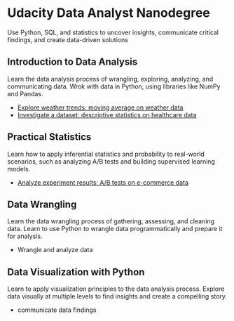 # Udacity Data Analyst Nanodegree
Use Python, SQL, and statistics to uncover insights, communicate critical findings, and create data-driven solutions

## Introduction to Data Analysis
Learn the data analysis process of wrangling, exploring, analyzing, and communicating data. Wrok with data in Python, using libraries like NumPy and Pandas.
* [Explore weather trends: moving average on weather data](https://github.com/jemc36/Udacity-DAND-Weather-Trends)
* [Investigate a dataset: descriptive statistics on healthcare data](https://github.com/jemc36/Udacity-DAND-EDA-NoShowApp)

## Practical Statistics
Learn how to apply inferential statistics and probability to real-world scenarios, such as analyzing A/B tests and building supervised learning models.
* [Analyze experiment results: A/B tests on e-commerce data](https://github.com/jemc36/Udacity-DAND-AB-test-ecommerce)

## Data Wrangling
Learn the data wrangling process of gathering, assessing, and cleaning data. Learn to use Python to wrangle data programmatically and prepare it for analysis.
* Wrangle and analyze data

## Data Visualization with Python
Learn to apply visualization principles to the data analysis process. Explore data visually at multiple levels to find insights and create a compelling story.
* communicate data findings
